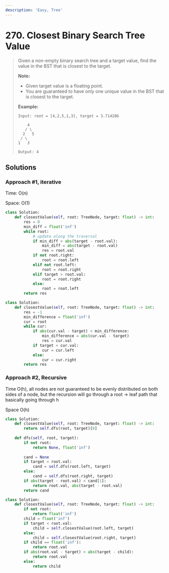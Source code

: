 ```yaml
---
description: 'Easy, Tree'
---
```


# 270. Closest Binary Search Tree Value

> Given a non-empty binary search tree and a target value, find the value in the BST that is closest to the target.
>
> **Note:**
>
> * Given target value is a floating point.
> * You are guaranteed to have only one unique value in the BST that is closest to the target.
>
> **Example:**
>
> ```text
> Input: root = [4,2,5,1,3], target = 3.714286
>
>     4
>    / \
>   2   5
>  / \
> 1   3
>
> Output: 4
> ```

## Solutions

### Approach \#1, iterative

Time: O\(n\)

Space: O\(1\)

```python
class Solution:
    def closestValue(self, root: TreeNode, target: float) -> int:
        res = 0
        min_diff = float('inf')
        while root:
            # update along the traversal
            if min_diff > abs(target - root.val):
                min_diff = abs(target - root.val)
                res = root.val
            if not root.right:
                root = root.left
            elif not root.left:
                root = root.right
            elif target > root.val:
                root = root.right
            else:
                root = root.left
        return res
```

```python
class Solution:
    def closestValue(self, root: TreeNode, target: float) -> int:
        res = -1
        min_difference = float('inf')
        cur = root
        while cur:
            if abs(cur.val - target) < min_difference:
                min_difference = abs(cur.val - target)
                res = cur.val
            if target < cur.val:
                cur = cur.left
            else:
                cur = cur.right
        return res
```

### Approach \#2, Recursive

Time O\(h\), all nodes are not guaranteed to be evenly distributed on both sides of a node, but the recursion will go through a root -&gt; leaf path that basically going through h

Space O\(h\)

```python
class Solution:
    def closestValue(self, root: TreeNode, target: float) -> int:
        return self.dfs(root, target)[0]
    
    def dfs(self, root, target):
        if not root:
            return None, float('inf')
        
        cand = None
        if target < root.val:
            cand = self.dfs(root.left, target)
        else:
            cand = self.dfs(root.right, target)
        if abs(target - root.val) < cand[1]:
            return root.val, abs(target - root.val)
        return cand
```

```python
class Solution:
    def closestValue(self, root: TreeNode, target: float) -> int:
        if not root:
            return float('inf')
        child = float('inf')
        if target < root.val:
            child = self.closestValue(root.left, target)
        else:
            child = self.closestValue(root.right, target)
        if child == float('inf'):
            return root.val
        if abs(root.val - target) < abs(target - child):
            return root.val
        else:
            return child
```

